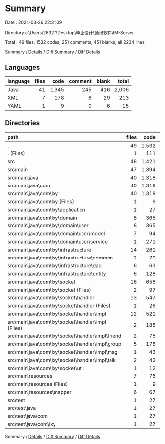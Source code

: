 # Summary

Date : 2024-03-26 22:31:09

Directory c:\\Users\\26327\\Desktop\\毕业设计\\通讯软件\\IM-Server

Total : 49 files,  1532 codes, 251 comments, 451 blanks, all 2234 lines

Summary / [Details](details.md) / [Diff Summary](diff.md) / [Diff Details](diff-details.md)

## Languages
| language | files | code | comment | blank | total |
| :--- | ---: | ---: | ---: | ---: | ---: |
| Java | 41 | 1,345 | 245 | 416 | 2,006 |
| XML | 7 | 178 | 6 | 29 | 213 |
| YAML | 1 | 9 | 0 | 6 | 15 |

## Directories
| path | files | code | comment | blank | total |
| :--- | ---: | ---: | ---: | ---: | ---: |
| . | 49 | 1,532 | 251 | 451 | 2,234 |
| . (Files) | 1 | 111 | 0 | 8 | 119 |
| src | 48 | 1,421 | 251 | 443 | 2,115 |
| src\\main | 47 | 1,394 | 251 | 434 | 2,079 |
| src\\main\\java | 40 | 1,318 | 245 | 407 | 1,970 |
| src\\main\\java\\com | 40 | 1,318 | 245 | 407 | 1,970 |
| src\\main\\java\\com\\lxy | 40 | 1,318 | 245 | 407 | 1,970 |
| src\\main\\java\\com\\lxy (Files) | 1 | 9 | 0 | 5 | 14 |
| src\\main\\java\\com\\lxy\\application | 1 | 27 | 92 | 30 | 149 |
| src\\main\\java\\com\\lxy\\domain | 8 | 365 | 6 | 77 | 448 |
| src\\main\\java\\com\\lxy\\domain\\user | 8 | 365 | 6 | 77 | 448 |
| src\\main\\java\\com\\lxy\\domain\\user\\model | 7 | 94 | 3 | 24 | 121 |
| src\\main\\java\\com\\lxy\\domain\\user\\service | 1 | 271 | 3 | 53 | 327 |
| src\\main\\java\\com\\lxy\\infrastructure | 14 | 261 | 120 | 131 | 512 |
| src\\main\\java\\com\\lxy\\infrastructure\\common | 2 | 70 | 6 | 26 | 102 |
| src\\main\\java\\com\\lxy\\infrastructure\\dao | 6 | 63 | 42 | 45 | 150 |
| src\\main\\java\\com\\lxy\\infrastructure\\entity | 6 | 128 | 72 | 60 | 260 |
| src\\main\\java\\com\\lxy\\socket | 16 | 656 | 27 | 164 | 847 |
| src\\main\\java\\com\\lxy\\socket (Files) | 2 | 97 | 1 | 23 | 121 |
| src\\main\\java\\com\\lxy\\socket\\handler | 13 | 547 | 26 | 134 | 707 |
| src\\main\\java\\com\\lxy\\socket\\handler (Files) | 1 | 26 | 0 | 9 | 35 |
| src\\main\\java\\com\\lxy\\socket\\handler\\impl | 12 | 521 | 26 | 125 | 672 |
| src\\main\\java\\com\\lxy\\socket\\handler\\impl (Files) | 2 | 185 | 13 | 36 | 234 |
| src\\main\\java\\com\\lxy\\socket\\handler\\impl\\friend | 2 | 75 | 6 | 21 | 102 |
| src\\main\\java\\com\\lxy\\socket\\handler\\impl\\group | 5 | 176 | 5 | 47 | 228 |
| src\\main\\java\\com\\lxy\\socket\\handler\\impl\\msg | 1 | 43 | 2 | 10 | 55 |
| src\\main\\java\\com\\lxy\\socket\\handler\\impl\\talk | 2 | 42 | 0 | 11 | 53 |
| src\\main\\java\\com\\lxy\\socket\\util | 1 | 12 | 0 | 7 | 19 |
| src\\main\\resources | 7 | 76 | 6 | 27 | 109 |
| src\\main\\resources (Files) | 1 | 9 | 0 | 6 | 15 |
| src\\main\\resources\\mapper | 6 | 67 | 6 | 21 | 94 |
| src\\test | 1 | 27 | 0 | 9 | 36 |
| src\\test\\java | 1 | 27 | 0 | 9 | 36 |
| src\\test\\java\\com | 1 | 27 | 0 | 9 | 36 |
| src\\test\\java\\com\\lxy | 1 | 27 | 0 | 9 | 36 |

Summary / [Details](details.md) / [Diff Summary](diff.md) / [Diff Details](diff-details.md)